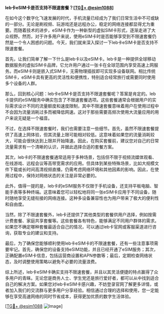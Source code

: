 **leb卡eSIM卡是否支持不限速套餐？[[TG💪+ @esim1088](https://t.me/s/esim1088)]**

在如今这个数字化飞速发展的时代，手机流量已经成为了我们日常生活中不可或缺的一部分。无论是刷视频、玩游戏还是远程办公，稳定的网络连接都显得尤为重要。而随着技术的进步，eSIM卡作为一种新型的虚拟SIM卡形式，逐渐走进了大众视野。然而，对于许多用户来说，使用eSIM卡时是否能够享受到不限速套餐仍然是一个令人困惑的问题。今天，我们就来深入探讨一下leb卡eSIM卡是否支持不限速套餐。

首先，让我们简单了解一下什么是leb卡以及eSIM卡。leb卡是一种提供全球移动数据服务的虚拟SIM卡品牌，它允许用户通过一张卡在全球范围内享受高速上网服务。而eSIM卡则是嵌入式SIM卡，无需物理插拔即可实现多设备联网。相比传统SIM卡，eSIM卡具有更高的灵活性和便携性，特别适合经常旅行或需要同时使用多个设备的人群。

那么，回到核心问题：leb卡eSIM卡是否支持不限速套餐呢？答案是肯定的。leb卡提供的eSIM服务中确实包含了不限速套餐选项。这些套餐通常会根据用户的实际需求设计不同的流量额度和速度限制，其中不限速套餐意味着用户在使用过程中不会因为流量消耗过多而被降低网速。这对于那些需要高频次使用大流量应用的用户来说无疑是一个福音。

不过，在选择不限速套餐时，我们也需要注意一些细节。首先，虽然不限速套餐提供了高速上网体验，但其流量上限可能相对较低。这意味着如果您的流量消耗较大，可能会很快达到上限并开始降速。因此，在购买套餐前，建议您对自己的日常流量需求有一个清晰的认识，并据此选择合适的套餐方案。

其次，leb卡的不限速套餐通常适用于多种场景，包括但不限于视频流媒体观看、在线游戏、远程会议等高带宽需求的应用。但具体到某些特殊场景，比如大规模文件下载或长时间高清视频直播，仍需考虑网络环境和其他因素的影响。因此，在使用过程中，保持对网络状态的关注是非常必要的。

此外，值得一提的是，leb卡的eSIM服务不仅限于手机设备，还支持平板电脑、智能手表等多种终端。这意味着您可以轻松地将同一张eSIM卡应用于不同设备，随时随地享受无缝衔接的网络连接。这种多设备兼容性也为用户带来了极大的便利性和自由度。

当然，除了不限速套餐外，leb卡还提供了其他类型的套餐供用户选择，例如按需计费套餐、家庭共享套餐等。这些套餐各有特色，能够满足不同用户群体的需求。如果您不确定哪种套餐最适合自己的情况，可以通过leb卡官网或客服渠道进行咨询，获取专业的建议和支持。

最后，为了确保您能够顺利使用leb卡eSIM卡的不限速套餐，还有一些注意事项需要牢记。首先，确保您的设备支持eSIM功能，并且已经开通了eSIM服务；其次，正确配置eSIM卡信息，包括运营商设置和APN参数等；最后，定期检查网络状态，及时调整使用策略以避免不必要的流量浪费。

综上所述，leb卡eSIM卡确实支持不限速套餐，并且以其灵活便捷的特点赢得了众多用户的青睐。无论您是商务人士、学生党还是旅行爱好者，都可以从中找到适合自己的解决方案。如果您对leb卡eSIM卡感兴趣，不妨登录官网了解更多详情，或者加入我们的交流群与更多用户分享经验。相信通过合理的选择和使用，您一定能够在享受高速网络的同时节省成本，获得更加优质的数字生活体验。

[[TG💪+ @esim1088](https://t.me/s/esim1088) ![Image](https://i.postimg.cc/4NQfJmqS/Snipaste-2025-05-13-00-14-12.png)]